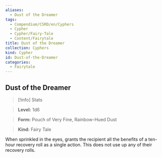 ```yaml
---
aliases:
  - Dust of the Dreamer
tags:
  - Compendium/CSRD/en/Cyphers
  - Cypher
  - Cypher/Fairy-Tale
  - Content/Fairytale
title: Dust of the Dreamer
collection: Cyphers
kind: Cypher
id: Dust-of-the-Dreamer
categories:
  - Fairytale
---
```

## Dust of the Dreamer    
>[!info] Stats    
> **Level:** 1d6    
> **Form:** Pouch of Very Fine, Rainbow-Hued Dust    
> **Kind:** Fairy Tale  
    
When sprinkled in the eyes, grants the recipient all the benefits of a ten-hour recovery roll as a single action. This does not use up any of their recovery rolls.
